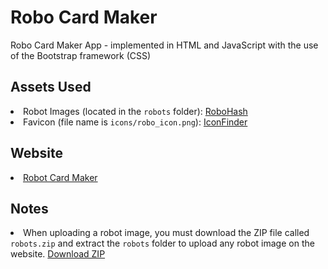 # Robo Card Maker
Robo Card Maker App - implemented in HTML and JavaScript with the use of the Bootstrap framework (CSS)

## Assets Used
<li>Robot Images (located in the <code>robots</code> folder): <a href="https://robohash.org/" target="_blank">RoboHash</a></li>
<li>Favicon (file name is <code>icons/robo_icon.png</code>): <a href="https://www.iconfinder.com/" target="_blank">IconFinder</a></li>

## Website
<li><a href="http://210149902.cs2410-web01pvm.aston.ac.uk/RoboCardMaker/robots.html" target="_blank">Robot Card Maker</a></li>

## Notes
<li>When uploading a robot image, you must download the ZIP file called <code>robots.zip</code> and extract the <code>robots</code> folder to upload any robot image on the website. <a href="robots.zip" download="robots.zip">Download ZIP</a></li>
